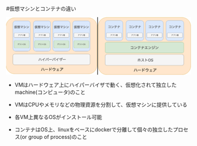 #仮想マシンとコンテナの違い

![image](/images/cont_vm.png)

- VMはハードウェア上にハイパーバイザで動く、仮想化されて独立したmachine(コンピュータ)のこと
- VMはCPUやメモリなどの物理資源を分割して、仮想マシンに提供している
- 各VM上異なるOSがインストール可能

- コンテナはOS上、linuxをベースにdockerで分離して個々の独立したプロセス(or group of process)のこと

